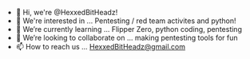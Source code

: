 - 👋 Hi, we're @HexxedBitHeadz!
- 👀 We're interested in ... Pentesting / red team activites and python!
- 🌱 We’re currently learning ...  Flipper Zero, python coding, pentesting
- 💞️ We’re looking to collaborate on ... making pentesting tools for fun
- 📫 How to reach us ...   HexxedBitHeadz@gmail.com
